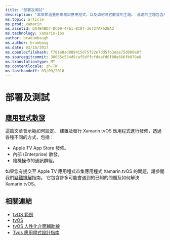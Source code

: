 ```yaml
---
title: "部署及測試"
description: "本章節涵蓋用來測試應用程式，以及如何將它散發的主題。 此處的主題包含用來偵錯，測試人員，以及如何發佈至 Apple TV 應用程式市集應用程式部署工具等。"
ms.topic: article
ms.prod: xamarin
ms.assetid: DA4B4BD7-DC09-4F61-BC07-36727AF52BA2
ms.technology: xamarin-ios
author: bradumbaugh
ms.author: brumbaug
ms.date: 03/16/2017
ms.openlocfilehash: f781e0ad889415d75f22e7dd5fb3eae75d080a8f
ms.sourcegitcommit: 30055c534d9caf5dffcfdeafd6f08e666fb870a8
ms.translationtype: MT
ms.contentlocale: zh-TW
ms.lasthandoff: 03/09/2018
---
```

# <a name="deployment-and-testing"></a>部署及測試

## <a name="app-distributioniostvosdeploy-testapp-distributionindexmd"></a>[應用程式散發](~/ios/tvos/deploy-test/app-distribution/index.md)

這篇文章會示範如何設定、 建置及發行 Xamarin.tvOS 應用程式進行發佈，透過各種不同的方式，包括：

- Apple TV App Store 發佈。
- 內部 (Enterprise) 散發。
- 臨機操作的通訊群組。

如果您有提交至 Apple TV 應用程式市集應用程式 Xamarin.tvOS 的問題，請參閱我們[疑難排解](~/ios/tvos/troubleshooting.md)指南。 它包含許多可能會遇到的已知的問題及如何解決 Xamarin.tvOS。

## <a name="related-links"></a>相關連結

- [tvOS 範例](https://developer.xamarin.com/samples/tvos/all/)
- [tvOS](https://developer.apple.com/tvos/)
- [tvOS 人性化介面輔助線](https://developer.apple.com/tvos/human-interface-guidelines/)
- [Tvos 應用程式設計指南](https://developer.apple.com/library/prerelease/tvos/documentation/General/Conceptual/AppleTV_PG/)
